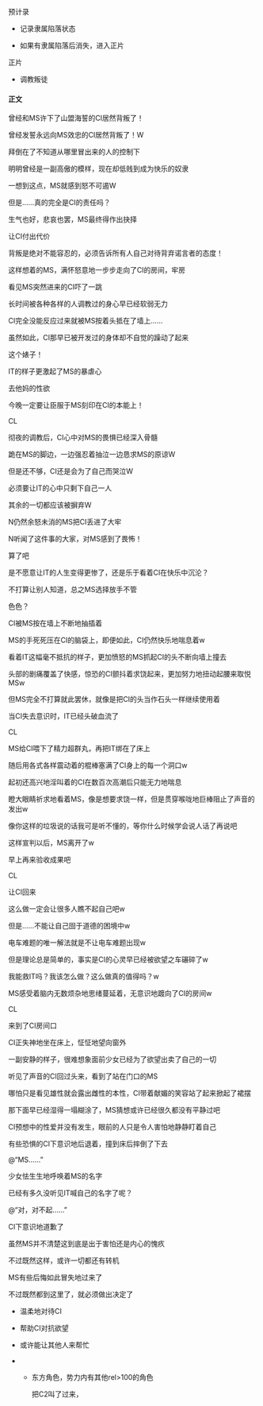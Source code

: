 预计录

- 记录隶属陷落状态

- 如果有隶属陷落后消失，进入正片

正片

- 调教叛徒

#### 正文

曾经和MS许下了山盟海誓的CI居然背叛了！

曾经发誓永远向MS效忠的CI居然背叛了！W

拜倒在了不知道从哪里冒出来的人的控制下

明明曾经是一副高傲的模样，现在却低贱到成为快乐的奴隶

一想到这点，MS就感到怒不可遏W

但是……真的完全是CI的责任吗？

生气也好，悲哀也罢，MS最终得作出抉择



让CI付出代价

背叛是绝对不能容忍的，必须告诉所有人自己对待背弃诺言者的态度！

这样想着的MS，满怀怒意地一步步走向了CI的房间，牢房

看见MS突然进来的CI吓了一跳

长时间被各种各样的人调教过的身心早已经软弱无力

CI完全没能反应过来就被MS按着头抵在了墙上……

虽然如此，CI那早已被开发过的身体却不自觉的躁动了起来

这个婊子！

IT的样子更激起了MS的暴虐心

去他妈的性欲

今晚一定要让臣服于MS刻印在CI的本能上！



CL

彻夜的调教后，CI心中对MS的畏惧已经深入骨髓

跪在MS的脚边，一边强忍着抽泣一边恳求MS的原谅W

但是还不够，CI还是会为了自己而哭泣W

必须要让IT的心中只剩下自己一人

其余的一切都应该被摒弃W

N仍然余怒未消的MS把CI丢进了大牢

N听闻了这件事的大家，对MS感到了畏怖！

算了吧

是不愿意让IT的人生变得更惨了，还是乐于看着CI在快乐中沉沦？

不打算让别人知道，总之MS选择放手不管





色色？

CI被MS按在墙上不断地抽插着

MS的手死死压在CI的脑袋上，即便如此，CI仍然快乐地喘息着w

看着IT这幅毫不抵抗的样子，更加愤怒的MS抓起CI的头不断向墙上撞去

头部的剧痛覆盖了快感，惊恐的CI颤抖着求饶起来，更加努力地扭动起腰来取悦MSw

但MS完全不打算就此罢休，就像是把CI的头当作石头一样继续使用着

当CI失去意识时，IT已经头破血流了

CL



MS给CI喂下了精力超群丸，再把IT绑在了床上

随后用各式各样震动着的棍棒塞满了CI身上的每一个洞口w

起初还高兴地淫叫着的CI在数百次高潮后只能无力地喘息

瞪大眼睛祈求地看着MS，像是想要求饶一样，但是贯穿喉咙地巨棒阻止了声音的发出w

像你这样的垃圾说的话我可是听不懂的，等你什么时候学会说人话了再说吧

这样宣判以后，MS离开了w

早上再来验收成果吧

CL





让CI回来

这么做一定会让很多人瞧不起自己吧w

但是……不能让自己囹于道德的困境中w

电车难题的唯一解法就是不让电车难题出现w

但是理论总是简单的，事实是CI的心灵早已经被欲望之车碾碎了w

我能救IT吗？我该怎么做？这么做真的值得吗？w

MS感受着脑内无数烦杂地思绪蔓延着，无意识地踱向了CI的房间w

CL

来到了CI房间口

CI正失神地坐在床上，怔怔地望向窗外

一副安静的样子，很难想象面前少女已经为了欲望出卖了自己的一切

听见了声音的CI回过头来，看到了站在门口的MS

哪怕只是看见雄性就会露出雌性的本性，CI带着献媚的笑容站了起来掀起了裙摆

那下面早已经湿得一塌糊涂了，MS猜想或许已经很久都没有平静过吧

CI预想中的性爱并没有发生，眼前的人只是令人害怕地静静盯着自己

有些恐惧的CI下意识地后退着，撞到床后摔倒了下去

@“MS……”

少女怯生生地呼唤着MS的名字

已经有多久没听见IT喊自己的名字了呢？

@“对，对不起……”

CI下意识地道歉了

虽然MS并不清楚这到底是出于害怕还是内心的愧疚

不过既然这样，或许一切都还有转机

MS有些后悔如此冒失地过来了

不过既然都到这里了，就必须做出决定了

- 温柔地对待CI



- 帮助CI对抗欲望



- 或许能让其他人来帮忙

- - 东方角色，势力内有其他rel>100的角色

    把C2叫了过来，
